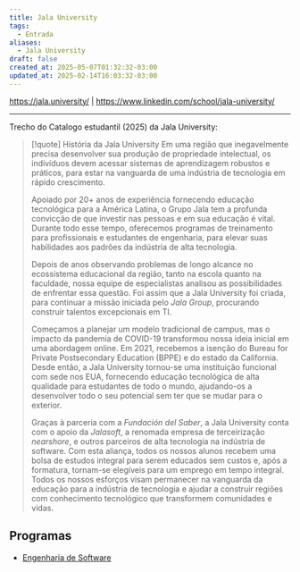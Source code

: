 ```yaml
---
title: Jala University
tags:
  - Entrada
aliases:
  - Jala University
draft: false
created_at: 2025-05-07T01:32:32-03:00
updated_at: 2025-02-14T16:03:32-03:00
---
```


https://jala.university/ | https://www.linkedin.com/school/jala-university/

---

Trecho do Catalogo estudantil (2025) da Jala University:

> [!quote] História da Jala University 
> Em uma região que inegavelmente precisa desenvolver sua produção de propriedade intelectual, os indivíduos devem acessar sistemas de aprendizagem robustos e práticos, para estar na vanguarda de uma indústria de tecnologia em rápido crescimento. 
> 
> Apoiado por 20+ anos de experiência fornecendo educação tecnológica para a América Latina, o Grupo Jala tem a profunda convicção de que investir nas pessoas e em sua educação é vital. Durante todo esse tempo, oferecemos programas de treinamento para profissionais e estudantes de engenharia, para elevar suas habilidades aos padrões da indústria de alta tecnologia. 
> 
> Depois de anos observando problemas de longo alcance no ecossistema educacional da região, tanto na escola quanto na faculdade, nossa equipe de especialistas analisou as possibilidades de enfrentar essa questão. Foi assim que a Jala University foi criada, para continuar a missão iniciada pelo *Jala Group*, procurando construir talentos excepcionais em TI. 
> 
> Começamos a planejar um modelo tradicional de campus, mas o impacto da pandemia de COVID-19 transformou nossa ideia inicial em uma abordagem online. Em 2021, recebemos a isenção do Bureau for Private Postsecondary Education (BPPE) e do estado da California. Desde então, a Jala University tornou-se uma instituição funcional com sede nos EUA, fornecendo educação tecnológica de alta qualidade para estudantes de todo o mundo, ajudando-os a desenvolver todo o seu potencial sem ter que se mudar para o exterior. 
> 
> Graças à parceria com a *Fundación del Saber*, a Jala University conta com o apoio da *Jalasoft*, a renomada empresa de terceirização *nearshore*, e outros parceiros de alta tecnologia na indústria de software. Com esta aliança, todos os nossos alunos recebem uma bolsa de estudos integral para serem educados sem custos e, após a formatura, tornam-se elegíveis para um emprego em tempo integral. Todos os nossos esforços visam permanecer na vanguarda da educação para a indústria de tecnologia e ajudar a construir regiões com conhecimento tecnológico que transformem comunidades e vidas.

## Programas

- [Engenharia de Software](Jala_University-Engenharia_de_Software.md)